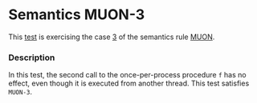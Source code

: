 # Semantics MUON-3

This [test](.) is exercising the case [3](../Readme.md) of the semantics rule [MUON](../../muon/Readme.md).

### Description

In this test, the second call to the once-per-process procedure `f` has no effect, even though it is executed from another thread. This test satisfies `MUON-3`.
